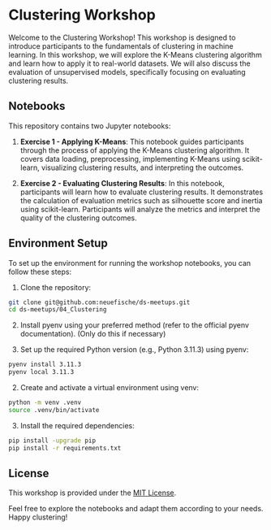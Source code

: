 # Clustering Workshop

Welcome to the Clustering Workshop! This workshop is designed to introduce participants to the fundamentals of clustering in machine learning. In this workshop, we will explore the K-Means clustering algorithm and learn how to apply it to real-world datasets. We will also discuss the evaluation of unsupervised models, specifically focusing on evaluating clustering results.

## Notebooks

This repository contains two Jupyter notebooks:

1. **Exercise 1 - Applying K-Means**: This notebook guides participants through the process of applying the K-Means clustering algorithm. It covers data loading, preprocessing, implementing K-Means using scikit-learn, visualizing clustering results, and interpreting the outcomes.

2. **Exercise 2 - Evaluating Clustering Results**: In this notebook, participants will learn how to evaluate clustering results. It demonstrates the calculation of evaluation metrics such as silhouette score and inertia using scikit-learn. Participants will analyze the metrics and interpret the quality of the clustering outcomes.

## Environment Setup

To set up the environment for running the workshop notebooks, you can follow these steps:

1. Clone the repository:

```bash
git clone git@github.com:neuefische/ds-meetups.git
cd ds-meetups/04_Clustering
```
2. Install pyenv using your preferred method (refer to the official pyenv documentation). (Only do this if necessary)

2. Set up the required Python version (e.g., Python 3.11.3) using pyenv:

```bash
pyenv install 3.11.3
pyenv local 3.11.3
```

2. Create and activate a virtual environment using venv:

```bash
python -m venv .venv
source .venv/bin/activate
```


3. Install the required dependencies:

```bash
pip install -upgrade pip
pip install -r requirements.txt
```

## License

This workshop is provided under the [MIT License](LICENSE).

Feel free to explore the notebooks and adapt them according to your needs. Happy clustering!
